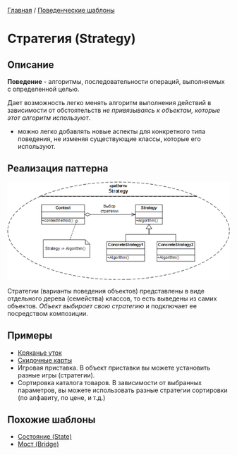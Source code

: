 [Главная](../..) / [Поведенческие шаблоны](..)

# Стратегия (Strategy)

## Описание

**Поведение** - алгоритмы, последовательности операций, выполняемых с определенной целью.

Дает возможность легко менять алгоритм выполнения действий в зависимости от обстоятельств _не привязываясь к объектам, которые этот алгоритм используют_.

- можно легко добавлять новые аспекты для конкретного типа поведения, не изменяя существующие классы, которые его используют.

## Реализация паттерна

![Схема паттерна Команда](./scheme/scheme.PNG)

Стратегии (варианты поведения объектов) представлены в виде отдельного дерева (семейства) классов, то есть выведены из самих объектов. _Объект выбирает свою стратегию_ и подключает ее посредством композиции.

## Примеры

- [Кряканье уток](./ducks)
- [Скидочные карты](./discount)
- Игровая приставка. В объект приставки вы можете установить разные игры (стратегии).
- Сортировка каталога товаров. В зависимости от выбранных параметров, вы можете использовать разные стратегии сортировки (по алфавиту, по цене, и т.д.)

## Похожие шаблоны

- [Состояние (State)](./state)
- [Мост (Bridge)](../structural/bridge)
